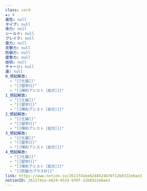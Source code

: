 ```yaml
---
class: card
★: 4
属性: null
タイプ: null
体力: null
シールド: null
ブレイク: null
霊力: null
攻撃力: null
防御力: null
霊撃力: null
技術: null
チャージ: null
運: null
0_想起解放:
  - "[[化猫]]"
  - "[[堅牢Ⅰ]]"
  - "[[陣形アシスト［前方］]]"
1_想起解放:
  - "[[化猫]]"
  - "[[堅牢Ⅰ]]"
  - "[[陣形アシスト［前方］]]"
2_想起解放:
  - "[[化猫]]"
  - "[[堅牢Ⅰ]]"
  - "[[陣形アシスト［前方］]]"
3_想起解放:
  - "[[化猫]]"
  - "[[堅牢Ⅰ]]"
  - "[[陣形アシスト［前方］]]"
4_想起解放:
  - "[[化猫]]"
  - "[[堅牢Ⅰ]]"
  - "[[陣形アシスト［前方］]]"
  - "[[防御力プラスⅣ]]"
link: https://www.notion.so/2611f41ee6244524b76f12b8322e6ae3
notionID: 2611f41e-e624-4524-b76f-12b8322e6ae3
---
```

